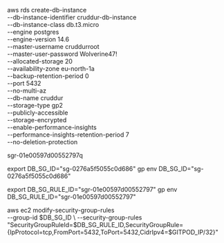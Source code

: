 aws rds create-db-instance \
  --db-instance-identifier cruddur-db-instance \
  --db-instance-class db.t3.micro \
  --engine postgres \
  --engine-version  14.6 \
  --master-username cruddurroot \
  --master-user-password Wolverine47! \
  --allocated-storage 20 \
  --availability-zone eu-north-1a \
  --backup-retention-period 0 \
  --port 5432 \
  --no-multi-az \
  --db-name cruddur \
  --storage-type gp2 \
  --publicly-accessible \
  --storage-encrypted \
  --enable-performance-insights \
  --performance-insights-retention-period 7 \
  --no-deletion-protection


sgr-01e00597d00552797q

export DB_SG_ID="sg-0276a5f5055c0d686"
gp env DB_SG_ID="sg-0276a5f5055c0d686"

export DB_SG_RULE_ID="sgr-01e00597d00552797"
gp env DB_SG_RULE_ID="sgr-01e00597d00552797"

aws ec2 modify-security-group-rules \
    --group-id $DB_SG_ID \
    --security-group-rules "SecurityGroupRuleId=$DB_SG_RULE_ID,SecurityGroupRule={IpProtocol=tcp,FromPort=5432,ToPort=5432,CidrIpv4=$GITPOD_IP/32}"

